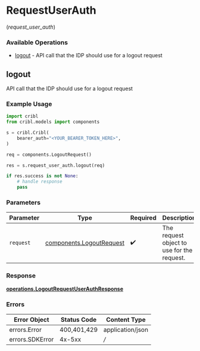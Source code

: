 # RequestUserAuth
(*request_user_auth*)

### Available Operations

* [logout](#logout) - API call that the IDP should use for a logout request

## logout

API call that the IDP should use for a logout request

### Example Usage

```python
import cribl
from cribl.models import components

s = cribl.Cribl(
    bearer_auth="<YOUR_BEARER_TOKEN_HERE>",
)

req = components.LogoutRequest()

res = s.request_user_auth.logout(req)

if res.success is not None:
    # handle response
    pass
```

### Parameters

| Parameter                                                            | Type                                                                 | Required                                                             | Description                                                          |
| -------------------------------------------------------------------- | -------------------------------------------------------------------- | -------------------------------------------------------------------- | -------------------------------------------------------------------- |
| `request`                                                            | [components.LogoutRequest](../../models/components/logoutrequest.md) | :heavy_check_mark:                                                   | The request object to use for the request.                           |


### Response

**[operations.LogoutRequestUserAuthResponse](../../models/operations/logoutrequestuserauthresponse.md)**
### Errors

| Error Object     | Status Code      | Content Type     |
| ---------------- | ---------------- | ---------------- |
| errors.Error     | 400,401,429      | application/json |
| errors.SDKError  | 4x-5xx           | */*              |
